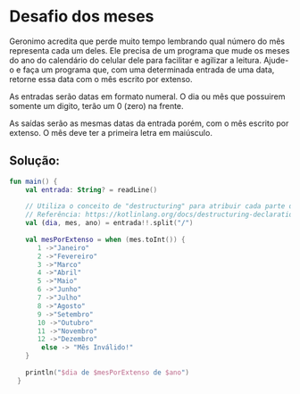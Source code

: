# Desafio dos meses
Geronimo acredita que perde muito tempo lembrando qual número do mês representa cada um deles. Ele precisa de um programa que mude os meses do ano do calendário do celular dele para facilitar e agilizar a leitura. Ajude-o e faça um programa que, com uma determinada entrada de uma data, retorne essa data com o mês escrito por extenso.

As entradas serão datas em formato numeral. O dia ou mês que possuirem somente um digito, terão um 0 (zero) na frente.

As saídas serão as mesmas datas da entrada porém, com o mês escrito por extenso. O mês deve ter a primeira letra em maiúsculo.

## Solução:
~~~ kotlin
fun main() {
    val entrada: String? = readLine()
    
    // Utiliza o conceito de "destructuring" para atribuir cada parte da data (dia/mes/ano).
    // Referência: https://kotlinlang.org/docs/destructuring-declarations.html
    val (dia, mes, ano) = entrada!!.split("/")
    
    val mesPorExtenso = when (mes.toInt()) {
       1 ->"Janeiro"
       2 ->"Fevereiro"
       3 ->"Marco"
       4 ->"Abril"
       5 ->"Maio"
       6 ->"Junho"
       7 ->"Julho"
       8 ->"Agosto"
       9 ->"Setembro"
       10 ->"Outubro"
       11 ->"Novembro"
       12 ->"Dezembro"
        else -> "Mês Inválido!"
    }
    
    println("$dia de $mesPorExtenso de $ano")
  }
  ~~~ 